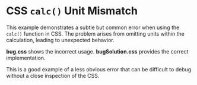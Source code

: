 # CSS `calc()` Unit Mismatch
This example demonstrates a subtle but common error when using the `calc()` function in CSS.  The problem arises from omitting units within the calculation, leading to unexpected behavior.

**bug.css** shows the incorrect usage.  **bugSolution.css** provides the correct implementation.

This is a good example of a less obvious error that can be difficult to debug without a close inspection of the CSS.